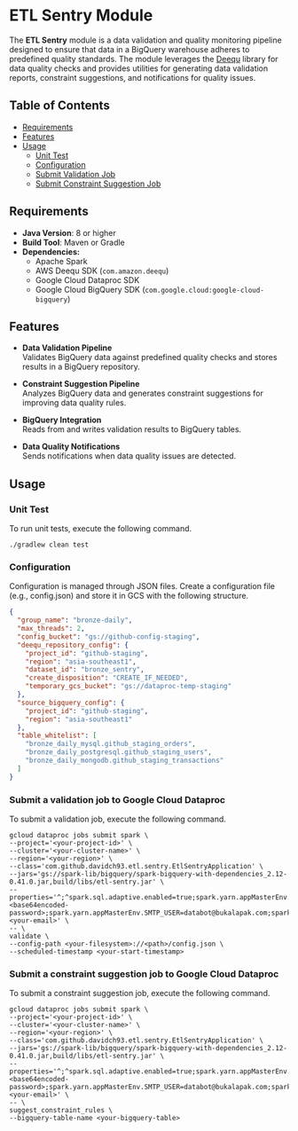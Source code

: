 # ETL Sentry Module

The **ETL Sentry** module is a data validation and quality monitoring pipeline designed to ensure that data in a
BigQuery warehouse adheres to predefined quality standards.
The module leverages the [Deequ](https://github.com/awslabs/deequ) library for data quality checks and provides
utilities for generating data validation reports, constraint suggestions, and notifications for quality issues.

## Table of Contents

- [Requirements](#requirements)
- [Features](#features)
- [Usage](#usage)
    - [Unit Test](#unit-test)
    - [Configuration](#configuration)
    - [Submit Validation Job](#submit-a-validation-job-to-google-cloud-dataproc)
    - [Submit Constraint Suggestion Job](#submit-a-constraint-suggestion-job-to-google-cloud-dataproc)

## Requirements

- **Java Version**: 8 or higher
- **Build Tool**: Maven or Gradle
- **Dependencies:**
    - Apache Spark
    - AWS Deequ SDK (`com.amazon.deequ`)
    - Google Cloud Dataproc SDK
    - Google Cloud BigQuery SDK (`com.google.cloud:google-cloud-bigquery`)

## Features

- **Data Validation Pipeline**  
  Validates BigQuery data against predefined quality checks and stores results in a BigQuery repository.

- **Constraint Suggestion Pipeline**  
  Analyzes BigQuery data and generates constraint suggestions for improving data quality rules.

- **BigQuery Integration**  
  Reads from and writes validation results to BigQuery tables.

- **Data Quality Notifications**  
  Sends notifications when data quality issues are detected.

## Usage

### Unit Test

To run unit tests, execute the following command.

```shell
./gradlew clean test
```

### Configuration

Configuration is managed through JSON files. Create a configuration file (e.g., config.json) and store it in GCS
with the following structure.

```json
{
  "group_name": "bronze-daily",
  "max_threads": 2,
  "config_bucket": "gs://github-config-staging",
  "deequ_repository_config": {
    "project_id": "github-staging",
    "region": "asia-southeast1",
    "dataset_id": "bronze_sentry",
    "create_disposition": "CREATE_IF_NEEDED",
    "temporary_gcs_bucket": "gs://dataproc-temp-staging"
  },
  "source_bigquery_config": {
    "project_id": "github-staging",
    "region": "asia-southeast1"
  },
  "table_whitelist": [
    "bronze_daily_mysql.github_staging_orders",
    "bronze_daily_postgresql.github_staging_users",
    "bronze_daily_mongodb.github_staging_transactions"
  ]
}
```

### Submit a validation job to Google Cloud Dataproc

To submit a validation job, execute the following command.

```shell
gcloud dataproc jobs submit spark \
--project='<your-project-id>' \
--cluster='<your-cluster-name>' \
--region='<your-region>' \
--class='com.github.davidch93.etl.sentry.EtlSentryApplication' \
--jars='gs://spark-lib/bigquery/spark-bigquery-with-dependencies_2.12-0.41.0.jar,build/libs/etl-sentry.jar' \
--properties='^;^spark.sql.adaptive.enabled=true;spark.yarn.appMasterEnv.SMTP_HOST=smtp.mailgun.org;spark.yarn.appMasterEnv.SMTP_PORT=587;spark.yarn.appMasterEnv.SMTP_STARTTLS=False;spark.yarn.appMasterEnv.SMTP_SSL=False;spark.yarn.appMasterEnv.SMTP_MAIL_SENDER=cortabot@bukalapak.com;spark.yarn.appMasterEnv.SMTP_PASSWORD=<base64encoded-password>;spark.yarn.appMasterEnv.SMTP_USER=databot@bukalapak.com;spark.yarn.appMasterEnv.MAILING_LIST=<your-email>' \
-- \
validate \
--config-path <your-filesystem>://<path>/config.json \
--scheduled-timestamp <your-start-timestamp>
```

### Submit a constraint suggestion job to Google Cloud Dataproc

To submit a constraint suggestion job, execute the following command.

```shell
gcloud dataproc jobs submit spark \
--project='<your-project-id>' \
--cluster='<your-cluster-name>' \
--region='<your-region>' \
--class='com.github.davidch93.etl.sentry.EtlSentryApplication' \
--jars='gs://spark-lib/bigquery/spark-bigquery-with-dependencies_2.12-0.41.0.jar,build/libs/etl-sentry.jar' \
--properties='^;^spark.sql.adaptive.enabled=true;spark.yarn.appMasterEnv.SMTP_HOST=smtp.mailgun.org;spark.yarn.appMasterEnv.SMTP_PORT=587;spark.yarn.appMasterEnv.SMTP_STARTTLS=False;spark.yarn.appMasterEnv.SMTP_SSL=False;spark.yarn.appMasterEnv.SMTP_MAIL_SENDER=cortabot@bukalapak.com;spark.yarn.appMasterEnv.SMTP_PASSWORD=<base64encoded-password>;spark.yarn.appMasterEnv.SMTP_USER=databot@bukalapak.com;spark.yarn.appMasterEnv.MAILING_LIST=<your-email>' \
-- \
suggest_constraint_rules \
--bigquery-table-name <your-bigquery-table>
```
